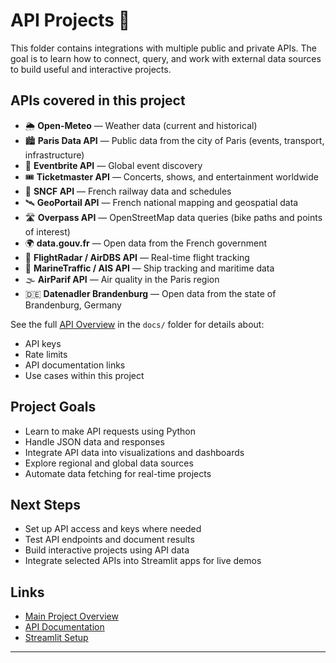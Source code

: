 # API Projects 🔌

This folder contains integrations with multiple public and private APIs.
The goal is to learn how to connect, query, and work with external data sources to build useful and interactive projects.

## APIs covered in this project

- 🌦️ **Open-Meteo** — Weather data (current and historical)
- 🏙️ **Paris Data API** — Public data from the city of Paris (events, transport, infrastructure)
- 🎫 **Eventbrite API** — Global event discovery
- 🎟️ **Ticketmaster API** — Concerts, shows, and entertainment worldwide
- 🚆 **SNCF API** — French railway data and schedules
- 🛰️ **GeoPortail API** — French national mapping and geospatial data
- 🛣️ **Overpass API** — OpenStreetMap data queries (bike paths and points of interest)
- 🌍 **data.gouv.fr** — Open data from the French government
- 🛫 **FlightRadar / AirDBS API** — Real-time flight tracking
- 🚢 **MarineTraffic / AIS API** — Ship tracking and maritime data
- 🌫️ **AirParif API** — Air quality in the Paris region
- 🇩🇪 **Datenadler Brandenburg** — Open data from the state of Brandenburg, Germany

See the full [API Overview](../90_DOCS/API_Overview.md) in the `docs/` folder for details about:
- API keys
- Rate limits
- API documentation links
- Use cases within this project

## Project Goals

- Learn to make API requests using Python
- Handle JSON data and responses
- Integrate API data into visualizations and dashboards
- Explore regional and global data sources
- Automate data fetching for real-time projects

## Next Steps

- Set up API access and keys where needed
- Test API endpoints and document results
- Build interactive projects using API data
- Integrate selected APIs into Streamlit apps for live demos

## Links

- [Main Project Overview](AutomisationChris/Learning_Projects_to_Code/README.md)
- [API Documentation](AutomisationChris/Learning_Projects_to_Code/90_DOCS/API_Overview.md)
- [Streamlit Setup](AutomisationChris/Learning_Projects_to_Code/05_Streamlit_Apps/README.md)

---
